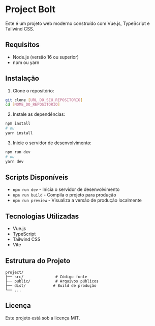# Project Bolt

Este é um projeto web moderno construído com Vue.js, TypeScript e Tailwind CSS.

## Requisitos

- Node.js (versão 16 ou superior)
- npm ou yarn

## Instalação

1. Clone o repositório:
```bash
git clone [URL_DO_SEU_REPOSITORIO]
cd [NOME_DO_REPOSITORIO]
```

2. Instale as dependências:
```bash
npm install
# ou
yarn install
```

3. Inicie o servidor de desenvolvimento:
```bash
npm run dev
# ou
yarn dev
```

## Scripts Disponíveis

- `npm run dev` - Inicia o servidor de desenvolvimento
- `npm run build` - Compila o projeto para produção
- `npm run preview` - Visualiza a versão de produção localmente

## Tecnologias Utilizadas

- Vue.js
- TypeScript
- Tailwind CSS
- Vite

## Estrutura do Projeto

```
project/
├── src/              # Código fonte
├── public/           # Arquivos públicos
├── dist/            # Build de produção
└── ...
```

## Licença

Este projeto está sob a licença MIT.
